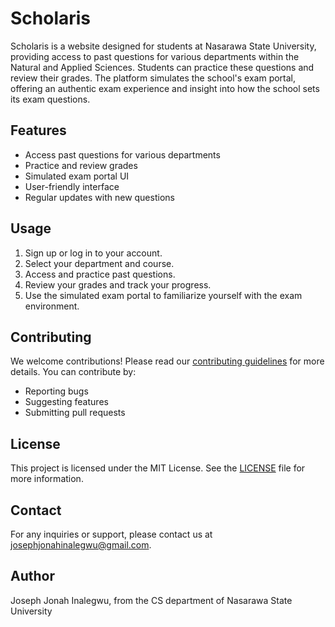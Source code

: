 # Scholaris
Scholaris is a website designed for students at Nasarawa State University, providing access to past questions for various departments within the Natural and Applied Sciences. Students can practice these questions and review their grades. The platform simulates the school's exam portal, offering an authentic exam experience and insight into how the school sets its exam questions.

## Features
- Access past questions for various departments
- Practice and review grades
- Simulated exam portal UI
- User-friendly interface
- Regular updates with new questions

## Usage
1. Sign up or log in to your account.
2. Select your department and course.
3. Access and practice past questions.
4. Review your grades and track your progress.
5. Use the simulated exam portal to familiarize yourself with the exam environment.

## Contributing
We welcome contributions! Please read our [contributing guidelines](CONTRIBUTING.md) for more details. You can contribute by:
- Reporting bugs
- Suggesting features
- Submitting pull requests

## License
This project is licensed under the MIT License. See the [LICENSE](LICENSE.md) file for more information.

## Contact
For any inquiries or support, please contact us at [josephjonahinalegwu@gmail.com](mailto:josephjonahinalegwu@gmail.com).

## Author
Joseph Jonah Inalegwu, from the CS department of Nasarawa State University